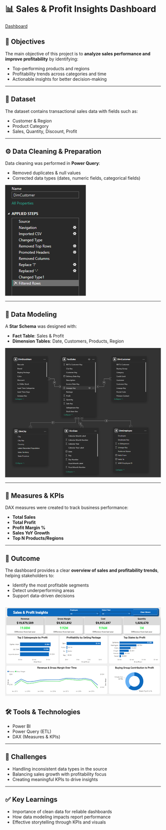 # 📊 Sales & Profit Insights Dashboard

[Dashboard](Resources/Dashboard.gif)

## 🎯 Objectives

The main objective of this project is to **analyze sales performance and improve profitability** by identifying:

- Top-performing products and regions
- Profitability trends across categories and time
- Actionable insights for better decision-making

---

## 📂 Dataset

The dataset contains transactional sales data with fields such as:

- Customer & Region
- Product Category
- Sales, Quantity, Discount, Profit

---

## ⚙️ Data Cleaning & Preparation

Data cleaning was performed in **Power Query**:

- Removed duplicates & null values
- Corrected data types (dates, numeric fields, categorical fields)

![PowerQuery](Resources/Power_Query_Customer.PNG)

---

## 🔗 Data Modeling

A **Star Schema** was designed with:

- **Fact Table**: Sales & Profit
- **Dimension Tables**: Date, Customers, Products, Region

![DateModeling](Resources/Data_Modeling.PNG)

---

## 📐 Measures & KPIs

DAX measures were created to track business performance:

- **Total Sales**
- **Total Profit**
- **Profit Margin %**
- **Sales YoY Growth**
- **Top N Products/Regions**

---

## 🚀 Outcome

The dashboard provides a clear **overview of sales and profitability trends**, helping stakeholders to:

- Identify the most profitable segments
- Detect underperforming areas
- Support data-driven decisions

## ![overview](Resources/Overview%20Page.PNG)

## 🛠️ Tools & Technologies

- Power BI
- Power Query (ETL)
- DAX (Measures & KPIs)

---

## 🚧 Challenges

- Handling inconsistent data types in the source
- Balancing sales growth with profitability focus
- Creating meaningful KPIs to drive insights

---

## ✅ Key Learnings

- Importance of clean data for reliable dashboards
- How data modeling impacts report performance
- Effective storytelling through KPIs and visuals

